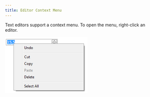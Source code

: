 ```yaml
---
title: Editor Context Menu
---
```

Text editors support a context menu. To open the menu, right-click an editor.

![ASPxEditors-ContextMenu](../../images/Img9148.png)